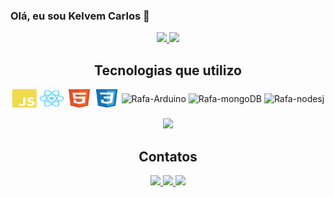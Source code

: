 <h3>Olá, eu sou Kelvem Carlos 👋</h3>
<div align="center">
  <a href="https://github.com/KelvemC">
    <img height="180em" src="https://github-readme-stats.vercel.app/api?username=KelvemC&show_icons=true&theme=dracula&include_all_commits=true&count_private=true"/>
    <img height="180em" src="https://github-readme-stats.vercel.app/api/top-langs/?username=KelvemC&layout=compact&langs_count=7&theme=dracula"/>
  </a>
</div>
<p></p>
<div align="center" style="display: inline_block">
  <h2>Tecnologias que utilizo</h2>
  <img align="center" alt="Rafa-Js" height="30" width="40" src="https://raw.githubusercontent.com/devicons/devicon/master/icons/javascript/javascript-plain.svg">
  <img align="center" alt="Rafa-React" height="30" width="40" src="https://raw.githubusercontent.com/devicons/devicon/master/icons/react/react-original.svg">
  <img align="center" alt="Rafa-HTML" height="30" width="40" src="https://raw.githubusercontent.com/devicons/devicon/master/icons/html5/html5-original.svg">
  <img align="center" alt="Rafa-CSS" height="30" width="40" src="https://raw.githubusercontent.com/devicons/devicon/master/icons/css3/css3-original.svg">
  <img align="center" alt="Rafa-Arduino" height="30" width="40" src="https://cdn.jsdelivr.net/gh/devicons/devicon/icons/arduino/arduino-original.svg">
  <img align="center" alt="Rafa-mongoDB" height="30" width="40" src="https://cdn.jsdelivr.net/gh/devicons/devicon/icons/mongodb/mongodb-original.svg">
  <img align="center" alt="Rafa-nodesj" height="30" width="40" src="https://cdn.jsdelivr.net/gh/devicons/devicon/icons/nodejs/nodejs-original.svg">
</div>
<div align="center">
  <br/>
  <a href="https://git-scm.com" target="_blank">
    <img src="https://img.shields.io/badge/GIT-E44C30?style=for-the-badge&logo=git&logoColor=white" target="_blank">
  </a> 
</div>
<div align="center">
  <h2>Contatos</h2>
  <a href="https://www.linkedin.com/in/kelvem-carlos-604b13222" target="_blank">
    <img src="https://img.shields.io/badge/-LinkedIn-%230077B5?style=for-the-badge&logo=linkedin&logoColor=white" target="_blank">
  </a> 
  <a href="mailto:kelvemcif@gmail.com">
    <img src="https://img.shields.io/badge/-Gmail-%23333?style=for-the-badge&logo=gmail&logoColor=white" target="_blank">
  </a>
  <a href="https://www.instagram.com/kelvemcarlosf/" target="_blank">
    <img src="https://img.shields.io/badge/Instagram-E4405F?style=for-the-badge&logo=instagram&logoColor=white" target="_blank">
  </a>  
</div>
